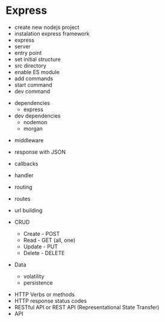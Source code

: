 # Express

- create new nodejs project
- instalation express framework
- express
- server
- entry point
- set initial structure
- src directory
- enable ES module
- add commands
- start command
- dev command

* dependencies
  - express
* dev dependencies
  - nodemon
  - morgan

- middleware
- response with JSON

- callbacks
- handler

- routing
- routes
- url building

* CRUD
  - Create - POST
  - Read - GET (all, one)
  - Update - PUT
  - Delete - DELETE

* Data
  - volatility
  - persistence

- HTTP Verbs or methods
- HTTP response status codes
- RESTful API or REST API (Representational State Transfer)
- API
